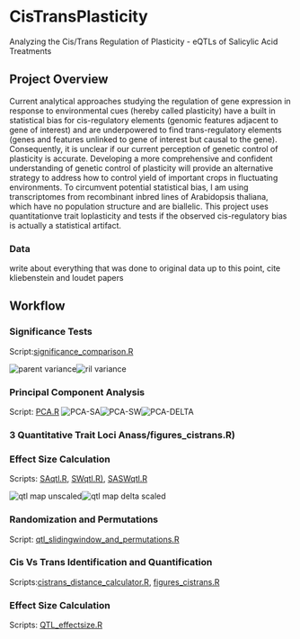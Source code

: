 # CisTransPlasticity
Analyzing the Cis/Trans Regulation of Plasticity - eQTLs of Salicylic Acid Treatments

## Project Overview
Current analytical approaches studying the regulation of gene expression in response to environmental cues (hereby called plasticity) 
have a built in statistical bias for cis-regulatory elements (genomic features adjacent to gene of interest) and are underpowered to 
find trans-regulatory elements (genes and features unlinked to gene of interest but causal to the gene). Consequently, it is unclear if 
our current perception of genetic control of plasticity is accurate. Developing a more comprehensive and confident understanding of 
genetic control of plasticity will provide an alternative strategy to address how to control yield of important crops in fluctuating 
environments. To circumvent potential statistical bias, I am using transcriptomes from recombinant inbred lines of Arabidopsis 
thaliana, which have no population structure and are biallelic. This project uses quantitationve trait loplasticity and tests if the 
observed cis-regulatory bias is actually a statistical artifact.

### Data 
write about everything that was done to original data up to this point, cite kliebenstein and loudet papers
## Workflow
### Significance Tests
Script:[significance_comparison.R](Scripts/significance_comparison.R)

![parent variance](Figures/significancetests_parents.png)![ril variance](Figures/significancetests_rils.png)
### Principal Component Analysis
Script: [PCA.R](Scripts/PCA.R)
![PCA-SA](Figures/pca_SA.png)![PCA-SW](Figures/pca_SW.png)![PCA-DELTA](Figures/pca_delta.png)
### 3 Quantitative Trait Loci Anass/figures_cistrans.R)
### Effect Size Calculation
Scripts: [SAqtl.R](Scripts/SAqtl.R), [SWqtl.R)](Scripts/SWqtl.R), [SASWqtl.R](Scripts/SASWqtl.R)

![qtl map unscaled](Figures/QTLfrequency.png)![qtl map delta scaled](Figures/QTLfrequency_deltascaled.png)
### Randomization and Permutations
Script: [qtl_slidingwindow_and_permutations.R](Scripts/qtl_slidingwindow_and_permutations.R)
### Cis Vs Trans Identification and Quantification
Scripts:[cistrans_distance_calculator.R](Scripts/cistrance_distance_calculator.R), [figures_cistrans.R](Scripts/figures_cistrans.R)
### Effect Size Calculation
Scripts: [QTL_effectsize.R](Scripts/QTL_effectsize.R) 
